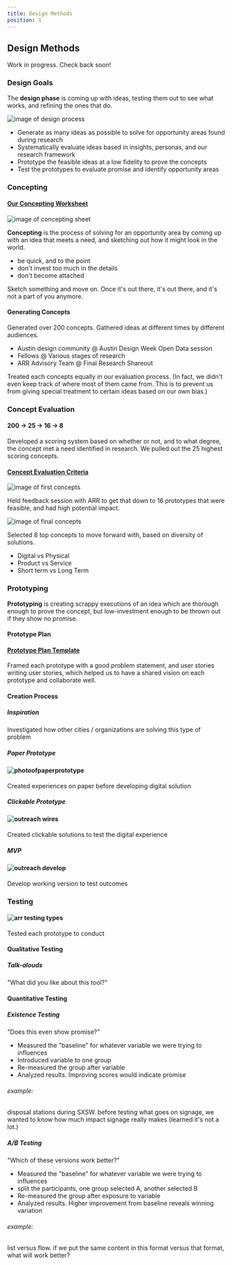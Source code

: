 ```yaml
---
title: Design Methods
position: 1
---
```


## Design Methods

Work in progress. Check back soon!

### Design Goals

The **design phase** is coming up with ideas, testing them out to see what works, and refining the ones that do.

![image of design process](/_uploads/designmethods.png)

* Generate as many ideas as possible to solve for opportunity areas found during research
* Systematically evaluate ideas based in insights, personas, and our research framework
* Prototype the feasible ideas at a low fidelity to prove the concepts
* Test the prototypes to evaluate promise and identify opportunity areas

### Concepting

#### [Our Concepting Worksheet](https://docs.google.com/document/d/17DcFEZe9uUJNj9Yx-QKMvKJ0moaujqpVnU8YN5u96Ys/edit)

![image of concepting sheet](/_uploads/concepting.png)

**Concepting** is the process of solving for an opportunity area by coming up with an idea that meets a need, and sketching out how it might look in the world.
* be quick, and to the point
* don't invest too much in the details
* don't become attached

Sketch something and move on. Once it's out there, it's out there, and it's not a part of you anymore.

#### Generating Concepts
Generated over 200 concepts. Gathered ideas at different times by different audiences.

* Austin design community @ Austin Design Week Open Data session
* Fellows @ Various stages of research
* ARR Advisory Team @ Final Research Shareout

Treated each concepts equally in our evaluation process. (In fact, we didn't even keep track of where most of them came from. This is to prevent us from giving special treatment to certain ideas based on our own bias.)

### Concept Evaluation

#### 200 -> 25 -> 16 -> 8

Developed a scoring system based on whether or not, and to what degree, the concept met a need identified in research. We pulled out the 25 highest scoring concepts.

#### [Concept Evaluation Criteria](https://docs.google.com/document/d/1JMnoGG43CCOQ8LTxhwFnTjzBWiqPaU9ao1Qup1XvTO8/edit?usp=sharing)

![image of first concepts](/_uploads/firsteval.png)

Held feedback session with ARR to get that down to 16 prototypes that were feasible, and had high potential impact.

![image of final concepts](/_uploads/lasteval.png)

Selected 8 top concepts to move forward with, based on diversity of solutions.

* Digital vs Physical
* Product vs Service
* Short term vs Long Term

### Prototyping

**Prototyping** is creating scrappy executions of an idea which are thorough enough to prove the concept, but low-investment enough to be thrown out if they show no promise.

#### Prototype Plan

#### [Prototype Plan Template](https://docs.google.com/document/d/1hr-YRHO1b_zIpo5MaaO-co1UfZKlp2A6wBFsUT3bAgM/edit)

Framed each prototype with a good problem statement, and user stories writing user stories, which helped us to have a shared vision on each prototype and collaborate well.

#### Creation Process

##### Inspiration
Investigated how other cities / organizations are solving this type of problem

##### Paper Prototype
#### ![photoofpaperprototype]()
Created experiences on paper before developing digital solution

##### Clickable Prototype
#### ![outreach wires](/_uploads/outreachwires.png)

Created clickable solutions to test the digital experience

##### MVP
#### ![outreach develop](/_uploads/outreachdevelop.png)
Develop working version to test outcomes

### Testing
#### ![arr testing types ](/_uploads/arrtesting.png)

Tested each prototype to conduct

#### Qualitative Testing

##### Talk-alouds
"What did you like about this tool?"

#### Quantitative Testing

##### Existence Testing

"Does this even show promise?"

* Measured the "baseline" for whatever variable we were trying to influences
* Introduced variable to one group
* Re-measured the group after variable
* Analyzed results. Improving scores would indicate promise

###### example:
disposal stations during SXSW. before testing what goes on signage, we wanted to know how much impact signage really makes (learned it's not a lot.)

##### A/B Testing

"Which of these versions work better?"

* Measured the "baseline" for whatever variable we were trying to influences
* split the participants, one group selected A, another selected B
* Re-measured the group after exposure to variable
* Analyzed results. Higher improvement from baseline reveals winning variation

###### example:
list versus flow. if we put the same content in this format versus that format, what will work better?
